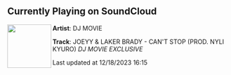 ## Currently Playing on SoundCloud

[<img align="left" width="100" src="https://i1.sndcdn.com/artworks-OIPtU3dVeXt9E5lY-cCsJWA-t500x500.jpg">](https://soundcloud.com/djmovie2023/joeyy-laker-brady-cant-stop-prod-nyli-kyuro-dj-movie-exclusive)

**Artist**: DJ MOVIE 

**Track**: JOEYY & LAKER BRADY - CAN'T STOP (PROD. NYLI KYURO) *DJ MOVIE EXCLUSIVE*

Last updated at 12/18/2023 16:15
